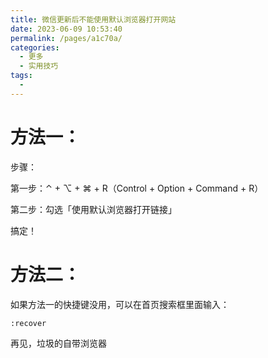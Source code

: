 ```yaml
---
title: 微信更新后不能使用默认浏览器打开网站
date: 2023-06-09 10:53:40
permalink: /pages/a1c70a/
categories:
  - 更多
  - 实用技巧
tags:
  -
---
```


# 方法一：

步骤：

第一步：⌃ + ⌥ + ⌘ + R（Control + Option + Command + R）

第二步：勾选「使用默认浏览器打开链接」

搞定！

# 方法二：

如果方法一的快捷键没用，可以在首页搜索框里面输入：

```
:recover
```

再见，垃圾的自带浏览器
